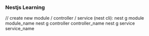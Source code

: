 ### Nestjs Learning

// create new module / controller / service (nest cli):
nest g module module_name
nest g controller controller_name 
nest g service service_name
